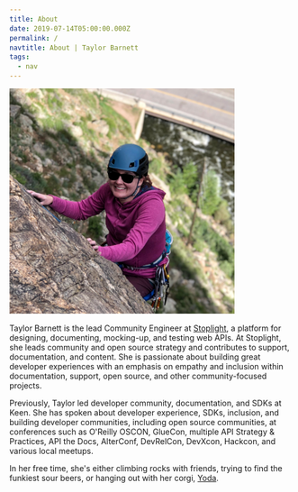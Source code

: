 ```yaml
---
title: About
date: 2019-07-14T05:00:00.000Z
permalink: /
navtitle: About | Taylor Barnett
tags:
  - nav
---
```

<img src="/static/img/img_3139.jpg" alt="Taylor Climbing in Clear Creek Canyon" width="400"/>

Taylor Barnett is the lead Community Engineer at [Stoplight](https://stoplight.io), a platform for designing, documenting, mocking-up, and testing web APIs. At Stoplight, she leads community and open source strategy and contributes to support, documentation, and content. She is passionate about building great developer experiences with an emphasis on empathy and inclusion within documentation, support, open source, and other community-focused projects. 

Previously, Taylor led developer community, documentation, and SDKs at Keen. She has spoken about developer experience, SDKs, inclusion, and building developer communities, including open source communities, at conferences such as O'Reilly OSCON, GlueCon, multiple API Strategy & Practices, API the Docs, AlterConf, DevRelCon, DevXcon, Hackcon, and various local meetups. 

In her free time, she's either climbing rocks with friends, trying to find the funkiest sour beers, or hanging out with her corgi, [Yoda](https://instagram.com/yoda_atx).
